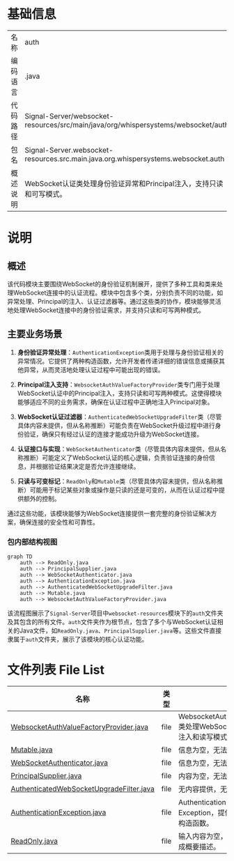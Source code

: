 # 基础信息

|      |      |
|------|------|
| 名称 | auth |
| 编码语言 | .java |
| 代码路径 | Signal-Server/websocket-resources/src/main/java/org/whispersystems/websocket/auth |
| 包名 | Signal-Server.websocket-resources.src.main.java.org.whispersystems.websocket.auth |
| 概述说明 | WebSocket认证类处理身份验证异常和Principal注入，支持只读和可写模式。 |

# 说明

## 概述

该代码模块主要围绕WebSocket的身份验证机制展开，提供了多种工具和类来处理WebSocket连接中的认证流程。模块中包含多个类，分别负责不同的功能，如异常处理、Principal的注入、认证过滤器等。通过这些类的协作，模块能够灵活地处理WebSocket连接中的身份验证需求，并支持只读和可写两种模式。

## 主要业务场景

1. **身份验证异常处理**：`AuthenticationException`类用于处理与身份验证相关的异常情况。它提供了两种构造函数，允许开发者传递详细的错误信息或捕获其他异常，从而灵活地处理认证过程中可能出现的错误。

2. **Principal注入支持**：`WebsocketAuthValueFactoryProvider`类专门用于处理WebSocket认证中的Principal注入，支持只读和可写两种模式。这使得模块能够适应不同的业务需求，确保在认证过程中正确地注入Principal对象。

3. **WebSocket认证过滤器**：`AuthenticatedWebSocketUpgradeFilter`类（尽管具体内容未提供，但从名称推断）可能负责在WebSocket升级过程中进行身份验证，确保只有经过认证的连接才能成功升级为WebSocket连接。

4. **认证接口与实现**：`WebSocketAuthenticator`类（尽管具体内容未提供，但从名称推断）可能定义了WebSocket认证的核心逻辑，负责验证连接的身份信息，并根据验证结果决定是否允许连接继续。

5. **只读与可变标记**：`ReadOnly`和`Mutable`类（尽管具体内容未提供，但从名称推断）可能用于标记某些对象或操作是只读的还是可变的，从而在认证过程中提供额外的控制。

通过这些功能，该模块能够为WebSocket连接提供一套完整的身份验证解决方案，确保连接的安全性和可靠性。


### 包内部结构视图

```mermaid
graph TD
    auth --> ReadOnly.java
    auth --> PrincipalSupplier.java
    auth --> WebSocketAuthenticator.java
    auth --> AuthenticationException.java
    auth --> AuthenticatedWebSocketUpgradeFilter.java
    auth --> Mutable.java
    auth --> WebsocketAuthValueFactoryProvider.java
```

该流程图展示了`Signal-Server`项目中`websocket-resources`模块下的`auth`文件夹及其包含的所有文件。`auth`文件夹作为根节点，包含了多个与WebSocket认证相关的Java文件，如`ReadOnly.java`、`PrincipalSupplier.java`等。这些文件直接隶属于`auth`文件夹，展示了该模块的核心认证功能。

# 文件列表 File List

| 名称   | 类型  | 说明 |
|-------|------|-------------|
| [WebsocketAuthValueFactoryProvider.java](WebsocketAuthValueFactoryProvider.md) | file | WebsocketAuthValueFactoryProvider类处理WebSocket认证，支持Principal注入和读写模式。 |
| [Mutable.java](Mutable.md) | file | 信息为空，无法生成概要描述。 |
| [WebSocketAuthenticator.java](WebSocketAuthenticator.md) | file | 信息为空，无法生成概要描述。 |
| [PrincipalSupplier.java](PrincipalSupplier.md) | file | 内容为空，无法生成概要描述。 |
| [AuthenticatedWebSocketUpgradeFilter.java](AuthenticatedWebSocketUpgradeFilter.md) | file | 无内容提供，无法生成概要描述。 |
| [AuthenticationException.java](AuthenticationException.md) | file | AuthenticationException继承Exception，提供字符串和异常处理的构造函数。 |
| [ReadOnly.java](ReadOnly.md) | file | 输入内容为空，请提供具体信息以便生成概要描述。 |


